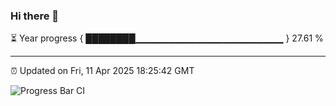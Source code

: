 ### Hi there 👋

⏳ Year progress { ████████▁▁▁▁▁▁▁▁▁▁▁▁▁▁▁▁▁▁▁▁▁▁ } 27.61 %

---

⏰ Updated on Fri, 11 Apr 2025 18:25:42 GMT

![Progress Bar CI](https://github.com/liununu/liununu/workflows/Progress%20Bar%20CI/badge.svg)
